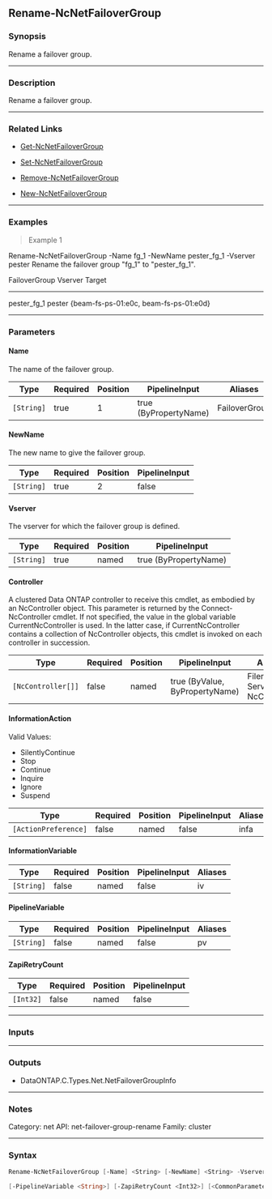 Rename-NcNetFailoverGroup
-------------------------

### Synopsis
Rename a failover group.

---

### Description

Rename a failover group.

---

### Related Links
* [Get-NcNetFailoverGroup](Get-NcNetFailoverGroup)

* [Set-NcNetFailoverGroup](Set-NcNetFailoverGroup)

* [Remove-NcNetFailoverGroup](Remove-NcNetFailoverGroup)

* [New-NcNetFailoverGroup](New-NcNetFailoverGroup)

---

### Examples
> Example 1

Rename-NcNetFailoverGroup -Name fg_1 -NewName pester_fg_1 -Vserver pester
Rename the failover group "fg_1" to "pester_fg_1".

FailoverGroup              Vserver                    Target
-------------              -------                    ------
pester_fg_1                pester                     {beam-fs-ps-01:e0c, beam-fs-ps-01:e0d}

---

### Parameters
#### **Name**
The name of the failover group.

|Type      |Required|Position|PipelineInput        |Aliases      |
|----------|--------|--------|---------------------|-------------|
|`[String]`|true    |1       |true (ByPropertyName)|FailoverGroup|

#### **NewName**
The new name to give the failover group.

|Type      |Required|Position|PipelineInput|
|----------|--------|--------|-------------|
|`[String]`|true    |2       |false        |

#### **Vserver**
The vserver for which the failover group is defined.

|Type      |Required|Position|PipelineInput        |
|----------|--------|--------|---------------------|
|`[String]`|true    |named   |true (ByPropertyName)|

#### **Controller**
A clustered Data ONTAP controller to receive this cmdlet, as embodied by an NcController object.  This parameter is returned by the Connect-NcController cmdlet.  If not specified, the value in the global variable CurrentNcController is used.  In the latter case, if CurrentNcController contains a collection of NcController objects, this cmdlet is invoked on each controller in succession.

|Type              |Required|Position|PipelineInput                 |Aliases                          |
|------------------|--------|--------|------------------------------|---------------------------------|
|`[NcController[]]`|false   |named   |true (ByValue, ByPropertyName)|Filer<br/>Server<br/>NcController|

#### **InformationAction**

Valid Values:

* SilentlyContinue
* Stop
* Continue
* Inquire
* Ignore
* Suspend

|Type                |Required|Position|PipelineInput|Aliases|
|--------------------|--------|--------|-------------|-------|
|`[ActionPreference]`|false   |named   |false        |infa   |

#### **InformationVariable**

|Type      |Required|Position|PipelineInput|Aliases|
|----------|--------|--------|-------------|-------|
|`[String]`|false   |named   |false        |iv     |

#### **PipelineVariable**

|Type      |Required|Position|PipelineInput|Aliases|
|----------|--------|--------|-------------|-------|
|`[String]`|false   |named   |false        |pv     |

#### **ZapiRetryCount**

|Type     |Required|Position|PipelineInput|
|---------|--------|--------|-------------|
|`[Int32]`|false   |named   |false        |

---

### Inputs

---

### Outputs
* DataONTAP.C.Types.Net.NetFailoverGroupInfo

---

### Notes
Category: net
API: net-failover-group-rename
Family: cluster

---

### Syntax
```PowerShell
Rename-NcNetFailoverGroup [-Name] <String> [-NewName] <String> -Vserver <String> [-Controller <NcController[]>] [-InformationAction <ActionPreference>] [-InformationVariable <String>] 
```
```PowerShell
[-PipelineVariable <String>] [-ZapiRetryCount <Int32>] [<CommonParameters>]
```
